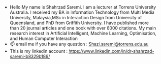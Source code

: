 - Hello My name is Shahrzad Saremi.
I am a lecturer at Torrens University Australia.
I received my BA in Information Technology from Multi Media University, Malaysia,MSc in Interaction Design from University of Queensland, and PhD from Griffith University. I have published more than 20 journal articles and one book with over 6000 citations.
My main research interest in Artificial Intelligent, Machine Learning, Optimisation, and Human Computer Interaction
- 📫 email me if you have any question : Shazi.saremi@torrens.edu.au
- This is my linkedin account : https://www.linkedin.com/in/dr-shahrzad-saremi-b8329b189/
<!---
Shazisaremi/Shazisaremi is a ✨ special ✨ repository because its `README.md` (this file) appears on your GitHub profile.
You can click the Preview link to take a look at your changes.
--->
